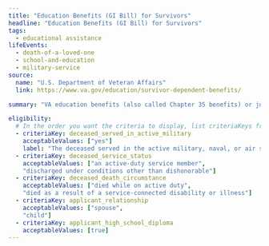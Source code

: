 ```yaml
---
title: "Education Benefits (GI Bill) for Survivors"
headline: "Education Benefits (GI Bill) for Survivors"
tags:
  - educational assistance
lifeEvents:
  - death-of-a-loved-one
  - school-and-education
  - military-service
source:
  name: "U.S. Department of Veteran Affairs"
  link: https://www.va.gov/education/survivor-dependent-benefits/

summary: "VA education benefits (also called Chapter 35 benefits) or job training through a GI Bill program may be available for dependents and survivors of a veteran."

eligibility:
  # In the order you want the criteria to display, list criteriaKeys from the csv here, each followed by a comma-separated list of which values indicate eligibility for that criteria. Wrap individual values in quotes if they have inner commas.
  - criteriaKey: deceased_served_in_active_military
    acceptableValues: ["yes"]
    label: "The deceased served in the active military, naval, or air service."
  - criteriaKey: deceased_service_status
    acceptableValues: ["an active-duty service member", 
    "discharged under conditions other than dishonorable"]
  - criteriaKey: deceased_death_circumstance
    acceptableValues: ["died while on active duty", 
    "died as a result of a service-connected disability or illness"]
  - criteriaKey: applicant_relationship
    acceptableValues: ["spouse", 
    "child"]
  - criteriaKey: applicant_high_school_diploma
    acceptableValues: [true]
---
```

